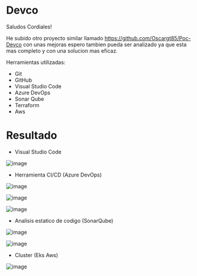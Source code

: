 # Devco

Saludos Cordiales!

He subido otro proyecto similar llamado https://github.com/Oscargt85/Poc-Devco con unas mejoras espero tambien pueda ser analizado ya que esta mas completo y con una solucion mas eficaz.

Herramientas utilizadas:
- Git
- GitHub
- Visual Studio Code
- Azure DevOps
- Sonar Qube
- Terraform
- Aws

# Resultado

- Visual Studio Code

![image](https://user-images.githubusercontent.com/39314757/225430296-45862aa8-397a-4dce-af6c-d4f6b2a621ee.png)

- Herramienta CI/CD (Azure DevOps)

![image](https://user-images.githubusercontent.com/39314757/225428744-4b29ef8b-76fa-42c3-855d-b893ae1e7bb7.png)

![image](https://user-images.githubusercontent.com/39314757/225429567-413ce5d3-d958-4c64-a738-b0103c2392b0.png)

![image](https://user-images.githubusercontent.com/39314757/225429656-98054678-ce61-4236-bb4b-2a62f19b7d0e.png)

- Analisis estatico de codigo (SonarQube)

![image](https://user-images.githubusercontent.com/39314757/225427685-1024c098-8316-4ed0-8016-389e703fec81.png)

![image](https://user-images.githubusercontent.com/39314757/225427287-e86ce1b7-43b3-42da-b0b0-5c62bab5c422.png)

- Cluster (Eks Aws)

![image](https://user-images.githubusercontent.com/39314757/225427446-bf55aaf3-228b-4cba-9fc8-9b2a35e78b8a.png)
